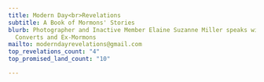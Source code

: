 ```yaml
---
title: Modern Day<br>Revelations
subtitle: A Book of Mormons' Stories
blurb: Photographer and Inactive Member Elaine Suzanne Miller speaks with<br>Mormon
  Converts and Ex-Mormons
mailto: moderndayrevelations@gmail.com
top_revelations_count: "4"
top_promised_land_count: "10"

---
```

